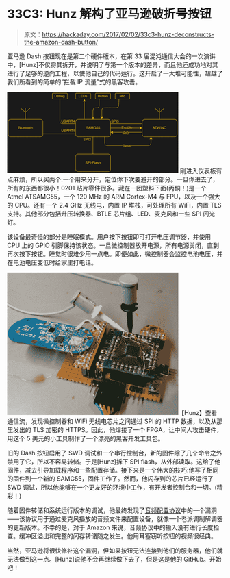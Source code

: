 # 33C3: Hunz 解构了亚马逊破折号按钮

> 原文：<https://hackaday.com/2017/02/02/33c3-hunz-deconstructs-the-amazon-dash-button/>

亚马逊 Dash 按钮现在是第二个硬件版本，在第 33 届混沌通信大会的一次演讲中，[Hunz]不仅将其拆开，并说明了与第一个版本的差异，而且他还成功地对其进行了足够的逆向工程，以使他自己的代码运行。这开启了一大堆可能性，超越了我们所看到的简单的“拦截 IP 流量”式的黑客攻击。

[![dash_block_diagram](img/b465abc421df9b741510972f57d3a86c.png)](https://hackaday.com/wp-content/uploads/2017/01/dash_block_diagram.png) 刚进入仪表板有点麻烦，所以买两个:一个用来分开，定位你下次要避开的部分。一旦你进去了，所有的东西都很小！0201 贴片零件很多。藏在一团塑料下面(丙酮！)是一个 Atmel ATSAMG55，一个 120 MHz 的 ARM Cortex-M4 与 FPU，以及一个强大的 CPU。还有一个 2.4 GHz 无线电，内置 IP 堆栈，可处理所有 WiFi，内置 TLS 支持。其他部分包括升压转换器、BTLE 芯片组、LED、麦克风和一些 SPI 闪光灯。

该设备最奇怪的部分是睡眠模式。用户按下按钮即可打开电压调节器，并使用 CPU 上的 GPIO 引脚保持该状态。一旦微控制器放开电源，所有电源关闭，直到再次按下按钮。睡觉时很难少用一点电。即便如此，微控制器会监控电池电压，并在电池电压变低时给家里打电话。

[![dash-mitm](img/2845baab57bddf130c6be2821d8d14b2.png)](https://hackaday.com/wp-content/uploads/2017/01/dash-mitm.png)【Hunz】查看通信流，发现微控制器和 WiFi 无线电芯片之间通过 SPI 的 HTTP 数据，以及从那里发出的 TLS 加密的 HTTPS。因此，他焊接了一个 FPGA，让中间人攻击硬件，用这个 5 美元的小工具制作了一个漂亮的黑客开发工具包。

旧的 Dash 按钮启用了 SWD 调试和一个串行控制台，新的固件除了几个命令之外禁用了它，所以不容易转储。于是[Hunz]拆下 SPI flash，从外部读取。这给了他固件，减去引导加载程序和一些配置存储。接下来是一个伟大的技巧:他写了相同的固件到一个新的 SAMG55，固件工作了。然而，他闪存到的芯片已经运行了 SWD 调试，所以他能够在一个更友好的环境中工作，有开发者控制台和一切。(精彩！)

随着固件转储和系统运行版本的调试，他最终发现了[音频配置协议](http://www.blog.jay-greco.com/wp/?p=116)中的一个漏洞——该协议用于通过麦克风播放的音频文件来配置设备，就像一个老派调制解调器的更新版本。不幸的是，对于 Amazon 来说，音频协议中的输入没有进行长度检查。缓冲区溢出和完整的闪存转储随之发生。他用耳塞窃听按钮的视频很经典。

当然，亚马逊将很快修补这个漏洞，但如果按钮无法连接到他们的服务器，他们就无法做到这一点。[Hunz]说他不会再继续做下去了，但是这是他的 GitHub。开始吧！
